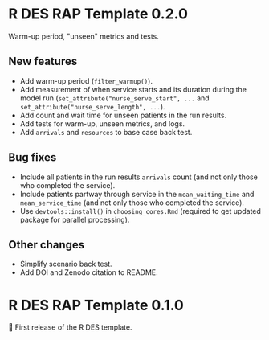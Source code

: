 # R DES RAP Template 0.2.0

Warm-up period, "unseen" metrics and tests.

## New features

* Add warm-up period (`filter_warmup()`).
* Add measurement of when service starts and its duration during the model run (`set_attribute("nurse_serve_start", ...` and `set_attribute("nurse_serve_length", ...`).
* Add count and wait time for unseen patients in the run results.
* Add tests for warm-up, unseen metrics, and logs.
* Add `arrivals` and `resources` to base case back test.

## Bug fixes

* Include all patients in the run results `arrivals` count (and not only those who completed the service).
* Include patients partway through service in the `mean_waiting_time` and `mean_service_time` (and not only those who completed the service).
* Use `devtools::install()` in `choosing_cores.Rmd` (required to get updated package for parallel processing).

## Other changes

* Simplify scenario back test.
* Add DOI and Zenodo citation to README.

# R DES RAP Template 0.1.0

🌱 First release of the R DES template.
